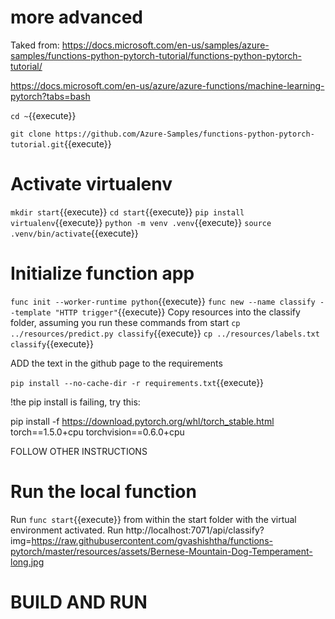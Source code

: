 # more advanced

Taked from:  https://docs.microsoft.com/en-us/samples/azure-samples/functions-python-pytorch-tutorial/functions-python-pytorch-tutorial/

https://docs.microsoft.com/en-us/azure/azure-functions/machine-learning-pytorch?tabs=bash

`cd ~`{{execute}}

`git clone https://github.com/Azure-Samples/functions-python-pytorch-tutorial.git`{{execute}}


# Activate virtualenv
`mkdir start`{{execute}}
`cd start`{{execute}}
`pip install virtualenv`{{execute}}
`python -m venv .venv`{{execute}}
`source .venv/bin/activate`{{execute}}

# Initialize function app
`func init --worker-runtime python`{{execute}}
`func new --name classify --template "HTTP trigger"`{{execute}}
Copy resources into the classify folder, assuming you run these commands from start
`cp ../resources/predict.py classify`{{execute}}
`cp ../resources/labels.txt classify`{{execute}}

ADD the text in the github page to the requirements 

`pip install --no-cache-dir -r requirements.txt`{{execute}}

!the pip install is failing,
try this:


pip install -f https://download.pytorch.org/whl/torch_stable.html torch==1.5.0+cpu torchvision==0.6.0+cpu

FOLLOW OTHER INSTRUCTIONS


# Run the local function
Run `func start`{{execute}} from within the start folder with the virtual environment activated.
Run http://localhost:7071/api/classify?img=https://raw.githubusercontent.com/gvashishtha/functions-pytorch/master/resources/assets/Bernese-Mountain-Dog-Temperament-long.jpg

# BUILD AND RUN



